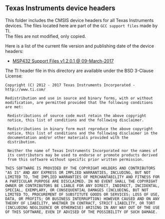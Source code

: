 ## Texas Instruments device headers

This folder includes the CMSIS device headers for all Texas Instruments devices.
The files located here are part of the `GCC support files` made by TI.  
The files are not modified, only copied.

Here is a list of the current file version and publishing date of the device headers:

- [MSP432 Support Files v1.2.0.1 @ 09-March-2017](http://software-dl.ti.com/msp430/msp430_public_sw/mcu/msp430/MSP432GCC/1_02_00_01/index_FDS.html)

The TI header file in this directory are available under the BSD 3-Clause License:
```
Copyright (C) 2012 - 2017 Texas Instruments Incorporated - http://www.ti.com/ 

Redistribution and use in source and binary forms, with or without 
modification, are permitted provided that the following conditions 
are met:

 Redistributions of source code must retain the above copyright 
 notice, this list of conditions and the following disclaimer.

 Redistributions in binary form must reproduce the above copyright
 notice, this list of conditions and the following disclaimer in the 
 documentation and/or other materials provided with the   
 distribution.

 Neither the name of Texas Instruments Incorporated nor the names of
 its contributors may be used to endorse or promote products derived
 from this software without specific prior written permission.

THIS SOFTWARE IS PROVIDED BY THE COPYRIGHT HOLDERS AND CONTRIBUTORS 
"AS IS" AND ANY EXPRESS OR IMPLIED WARRANTIES, INCLUDING, BUT NOT 
LIMITED TO, THE IMPLIED WARRANTIES OF MERCHANTABILITY AND FITNESS FOR
A PARTICULAR PURPOSE ARE DISCLAIMED. IN NO EVENT SHALL THE COPYRIGHT 
OWNER OR CONTRIBUTORS BE LIABLE FOR ANY DIRECT, INDIRECT, INCIDENTAL, 
SPECIAL, EXEMPLARY, OR CONSEQUENTIAL DAMAGES (INCLUDING, BUT NOT 
LIMITED TO, PROCUREMENT OF SUBSTITUTE GOODS OR SERVICES; LOSS OF USE,
DATA, OR PROFITS; OR BUSINESS INTERRUPTION) HOWEVER CAUSED AND ON ANY
THEORY OF LIABILITY, WHETHER IN CONTRACT, STRICT LIABILITY, OR TORT 
(INCLUDING NEGLIGENCE OR OTHERWISE) ARISING IN ANY WAY OUT OF THE USE 
OF THIS SOFTWARE, EVEN IF ADVISED OF THE POSSIBILITY OF SUCH DAMAGE.
```
